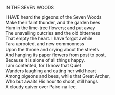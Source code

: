 IN THE SEVEN WOODS  
  
I HAVE heard the pigeons of the Seven Woods  
Make their faint thunder, and the garden bees  
Hum in the lime-tree flowers; and put away  
The unavailing outcries and the old bitterness  
That empty the heart.  I have forgot awhile  
Tara uprooted, and new commonness  
Upon the throne and crying about the streets  
And hanging its paper flowers from post to post,  
Because it is alone of all things happy.  
I am contented, for I know that Quiet  
Wanders laughing and eating her wild heart  
Among pigeons and bees, while that Great Archer,  
Who but awaits His hour to shoot, still hangs  
A cloudy quiver over Pairc-na-lee.  
